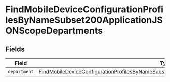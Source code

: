 # FindMobileDeviceConfigurationProfilesByNameSubset200ApplicationJSONScopeDepartments


## Fields

| Field                                                                                                                                                                                                                     | Type                                                                                                                                                                                                                      | Required                                                                                                                                                                                                                  | Description                                                                                                                                                                                                               |
| ------------------------------------------------------------------------------------------------------------------------------------------------------------------------------------------------------------------------- | ------------------------------------------------------------------------------------------------------------------------------------------------------------------------------------------------------------------------- | ------------------------------------------------------------------------------------------------------------------------------------------------------------------------------------------------------------------------- | ------------------------------------------------------------------------------------------------------------------------------------------------------------------------------------------------------------------------- |
| `department`                                                                                                                                                                                                              | [FindMobileDeviceConfigurationProfilesByNameSubset200ApplicationJSONScopeDepartmentsDepartment](../../models/operations/findmobiledeviceconfigurationprofilesbynamesubset200applicationjsonscopedepartmentsdepartment.md) | :heavy_minus_sign:                                                                                                                                                                                                        | N/A                                                                                                                                                                                                                       |
